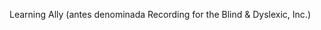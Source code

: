 <Token xmlns:xlink="http://www.w3.org/1999/xlink"><embeddedLabel xmlns="http://ddue.schemas.microsoft.com/authoring/2003/5">Learning Ally (antes denominada Recording for the Blind &amp; Dyslexic, Inc.) </embeddedLabel></Token>

<!--HONumber=Jul16_HO3-->


